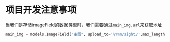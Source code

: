 # 项目开发注意事项
当我们是存储imageField的数据类型时，我们需要通过`main_img.url`来获取地址
```python
main_img = models.ImageField("主图", upload_to='%Y%m/sight/',max_length=256)
```